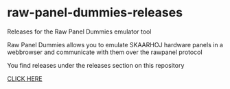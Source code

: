 # raw-panel-dummies-releases
Releases for the Raw Panel Dummies emulator tool

Raw Panel Dummies allows you to emulate SKAARHOJ hardware panels in a webbrowser and communicate with them over the rawpanel protocol

You find releases under the releases section on this repository

[CLICK HERE](https://github.com/SKAARHOJ/raw-panel-dummies-releases/releases)
